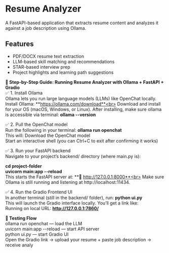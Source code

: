 # Resume Analyzer

A FastAPI-based application that extracts resume content and analyzes it against a job description using Ollama.

## Features
- PDF/DOCX resume text extraction
- LLM-based skill matching and recommendations
- STAR-based interview prep
- Project highlights and learning path suggestions

**🧠 Step-by-Step Guide: Running Resume Analyzer with Ollama + FastAPI + Gradio**<br>
✅ 1. Install Ollama<br>
Ollama lets you run large language models (LLMs) like OpenChat locally.<br>
Install Ollama: **https://ollama.com/download**<br>
Download and install for your OS (macOS, Windows, or Linux).
After installing, make sure ollama is accessible via terminal:
**ollama --version**

✅ 2. Pull the OpenChat model<br>
Run the following in your terminal:
**ollama run openchat**<br>
This will:
Download the OpenChat model<br>
Start an interactive shell (you can Ctrl+C to exit after confirming it works)

✅ 3. Run your FastAPI backend<br>
Navigate to your project’s backend/ directory (where main.py is):<br>

**cd project-folder<br>
uvicorn main:app --reload**<br>
This starts the FastAPI server at:
**📍 http://127.0.0.1:8000**<br>
Make sure Ollama is still running and listening at http://localhost:11434.

✅ 4. Run the Gradio Frontend UI<br>
In another terminal (still in the backend/ folder), run:
**python ui.py**<br>
This will launch the Gradio interface locally. You’ll get a link like:<br>
Running on local URL:  **http://127.0.0.1:7860/**

**🧪 Testing Flow**<br>
ollama run openchat — load the LLM<br>
uvicorn main:app --reload — start API server<br>
python ui.py — start Gradio UI<br>
Open the Gradio link → upload your resume + paste job description → receive analy<br>
